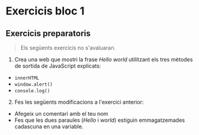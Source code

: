 Exercicis bloc 1
================

Exercicis preparatoris
----------------------

> Els següents exercicis no s'avaluaran.

1. Crea una web que mostri la frase *Hello world* utilitzant els tres mètodes de sortida de JavaScript explicats:
  * `innerHTML`
  * `window.alert()`
  * `console.log()`

2. Fes les següents modificacions a l'exercici anterior:
  * Afegeix un comentari amb el teu nom
  * Fes que les dues paraules (*Hello* i *world*) estiguin emmagatzemades cadascuna en una variable.
